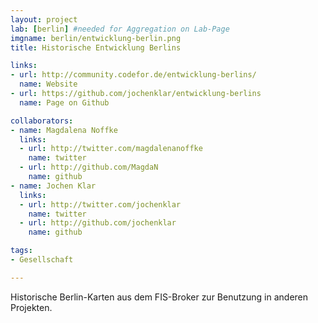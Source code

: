 ```yaml
---
layout: project
lab: [berlin] #needed for Aggregation on Lab-Page
imgname: berlin/entwicklung-berlin.png
title: Historische Entwicklung Berlins

links:
- url: http://community.codefor.de/entwicklung-berlins/
  name: Website
- url: https://github.com/jochenklar/entwicklung-berlins
  name: Page on Github

collaborators:
- name: Magdalena Noffke
  links:
  - url: http://twitter.com/magdalenanoffke
    name: twitter
  - url: http://github.com/MagdaN
    name: github
- name: Jochen Klar
  links:
  - url: http://twitter.com/jochenklar
    name: twitter
  - url: http://github.com/jochenklar
    name: github

tags:
- Gesellschaft

---
```


Historische Berlin-Karten aus dem FIS-Broker zur Benutzung in anderen Projekten.

